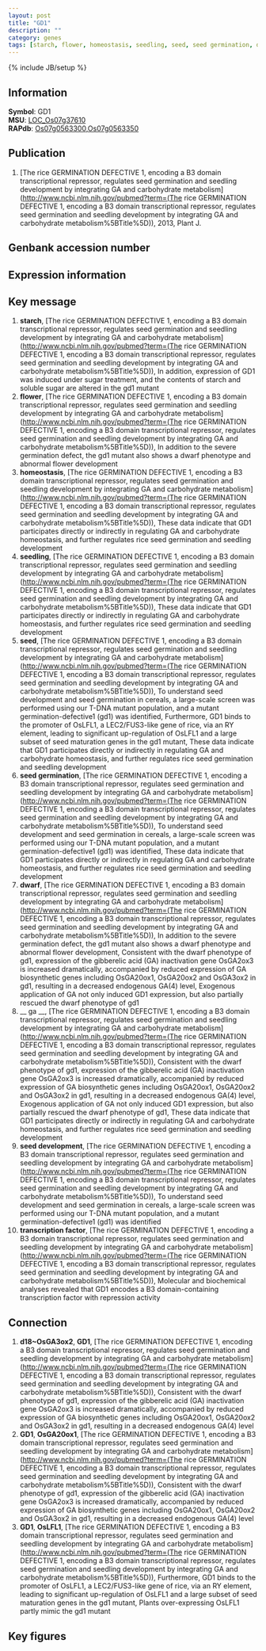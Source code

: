 ```yaml
---
layout: post
title: "GD1"
description: ""
category: genes
tags: [starch, flower, homeostasis, seedling, seed, seed germination, dwarf,  ga , seed development, transcription factor, Gene]
---
```

{% include JB/setup %}

## Information
__Symbol__: GD1  
__MSU__: [LOC_Os07g37610](http://rice.plantbiology.msu.edu/cgi-bin/ORF_infopage.cgi?orf=LOC_Os07g37610)  
__RAPdb__: [Os07g0563300](http://rapdb.dna.affrc.go.jp/viewer/gbrowse_details/irgsp1?name=Os07g0563300),[Os07g0563350](http://rapdb.dna.affrc.go.jp/viewer/gbrowse_details/irgsp1?name=Os07g0563350)  

## Publication
1. [The rice GERMINATION DEFECTIVE 1, encoding a B3 domain transcriptional repressor, regulates seed germination and seedling development by integrating GA and carbohydrate metabolism](http://www.ncbi.nlm.nih.gov/pubmed?term=(The rice GERMINATION DEFECTIVE 1, encoding a B3 domain transcriptional repressor, regulates seed germination and seedling development by integrating GA and carbohydrate metabolism%5BTitle%5D)), 2013, Plant J.

## Genbank accession number

## Expression information

## Key message
1. __starch__, [The rice GERMINATION DEFECTIVE 1, encoding a B3 domain transcriptional repressor, regulates seed germination and seedling development by integrating GA and carbohydrate metabolism](http://www.ncbi.nlm.nih.gov/pubmed?term=(The rice GERMINATION DEFECTIVE 1, encoding a B3 domain transcriptional repressor, regulates seed germination and seedling development by integrating GA and carbohydrate metabolism%5BTitle%5D)),  In addition, expression of GD1 was induced under sugar treatment, and the contents of starch and soluble sugar are altered in the gd1 mutant
2. __flower__, [The rice GERMINATION DEFECTIVE 1, encoding a B3 domain transcriptional repressor, regulates seed germination and seedling development by integrating GA and carbohydrate metabolism](http://www.ncbi.nlm.nih.gov/pubmed?term=(The rice GERMINATION DEFECTIVE 1, encoding a B3 domain transcriptional repressor, regulates seed germination and seedling development by integrating GA and carbohydrate metabolism%5BTitle%5D)),  In addition to the severe germination defect, the gd1 mutant also shows a dwarf phenotype and abnormal flower development
3. __homeostasis__, [The rice GERMINATION DEFECTIVE 1, encoding a B3 domain transcriptional repressor, regulates seed germination and seedling development by integrating GA and carbohydrate metabolism](http://www.ncbi.nlm.nih.gov/pubmed?term=(The rice GERMINATION DEFECTIVE 1, encoding a B3 domain transcriptional repressor, regulates seed germination and seedling development by integrating GA and carbohydrate metabolism%5BTitle%5D)),  These data indicate that GD1 participates directly or indirectly in regulating GA and carbohydrate homeostasis, and further regulates rice seed germination and seedling development
4. __seedling__, [The rice GERMINATION DEFECTIVE 1, encoding a B3 domain transcriptional repressor, regulates seed germination and seedling development by integrating GA and carbohydrate metabolism](http://www.ncbi.nlm.nih.gov/pubmed?term=(The rice GERMINATION DEFECTIVE 1, encoding a B3 domain transcriptional repressor, regulates seed germination and seedling development by integrating GA and carbohydrate metabolism%5BTitle%5D)),  These data indicate that GD1 participates directly or indirectly in regulating GA and carbohydrate homeostasis, and further regulates rice seed germination and seedling development
5. __seed__, [The rice GERMINATION DEFECTIVE 1, encoding a B3 domain transcriptional repressor, regulates seed germination and seedling development by integrating GA and carbohydrate metabolism](http://www.ncbi.nlm.nih.gov/pubmed?term=(The rice GERMINATION DEFECTIVE 1, encoding a B3 domain transcriptional repressor, regulates seed germination and seedling development by integrating GA and carbohydrate metabolism%5BTitle%5D)),  To understand seed development and seed germination in cereals, a large-scale screen was performed using our T-DNA mutant population, and a mutant germination-defective1 (gd1) was identified, Furthermore, GD1 binds to the promoter of OsLFL1, a LEC2/FUS3-like gene of rice, via an RY element, leading to significant up-regulation of OsLFL1 and a large subset of seed maturation genes in the gd1 mutant, These data indicate that GD1 participates directly or indirectly in regulating GA and carbohydrate homeostasis, and further regulates rice seed germination and seedling development
6. __seed germination__, [The rice GERMINATION DEFECTIVE 1, encoding a B3 domain transcriptional repressor, regulates seed germination and seedling development by integrating GA and carbohydrate metabolism](http://www.ncbi.nlm.nih.gov/pubmed?term=(The rice GERMINATION DEFECTIVE 1, encoding a B3 domain transcriptional repressor, regulates seed germination and seedling development by integrating GA and carbohydrate metabolism%5BTitle%5D)),  To understand seed development and seed germination in cereals, a large-scale screen was performed using our T-DNA mutant population, and a mutant germination-defective1 (gd1) was identified, These data indicate that GD1 participates directly or indirectly in regulating GA and carbohydrate homeostasis, and further regulates rice seed germination and seedling development
7. __dwarf__, [The rice GERMINATION DEFECTIVE 1, encoding a B3 domain transcriptional repressor, regulates seed germination and seedling development by integrating GA and carbohydrate metabolism](http://www.ncbi.nlm.nih.gov/pubmed?term=(The rice GERMINATION DEFECTIVE 1, encoding a B3 domain transcriptional repressor, regulates seed germination and seedling development by integrating GA and carbohydrate metabolism%5BTitle%5D)),  In addition to the severe germination defect, the gd1 mutant also shows a dwarf phenotype and abnormal flower development, Consistent with the dwarf phenotype of gd1, expression of the gibberelic acid (GA) inactivation gene OsGA2ox3 is increased dramatically, accompanied by reduced expression of GA biosynthetic genes including OsGA20ox1, OsGA20ox2 and OsGA3ox2 in gd1, resulting in a decreased endogenous GA(4) level, Exogenous application of GA not only induced GD1 expression, but also partially rescued the dwarf phenotype of gd1
8. __ ga __, [The rice GERMINATION DEFECTIVE 1, encoding a B3 domain transcriptional repressor, regulates seed germination and seedling development by integrating GA and carbohydrate metabolism](http://www.ncbi.nlm.nih.gov/pubmed?term=(The rice GERMINATION DEFECTIVE 1, encoding a B3 domain transcriptional repressor, regulates seed germination and seedling development by integrating GA and carbohydrate metabolism%5BTitle%5D)),  Consistent with the dwarf phenotype of gd1, expression of the gibberelic acid (GA) inactivation gene OsGA2ox3 is increased dramatically, accompanied by reduced expression of GA biosynthetic genes including OsGA20ox1, OsGA20ox2 and OsGA3ox2 in gd1, resulting in a decreased endogenous GA(4) level, Exogenous application of GA not only induced GD1 expression, but also partially rescued the dwarf phenotype of gd1, These data indicate that GD1 participates directly or indirectly in regulating GA and carbohydrate homeostasis, and further regulates rice seed germination and seedling development
9. __seed development__, [The rice GERMINATION DEFECTIVE 1, encoding a B3 domain transcriptional repressor, regulates seed germination and seedling development by integrating GA and carbohydrate metabolism](http://www.ncbi.nlm.nih.gov/pubmed?term=(The rice GERMINATION DEFECTIVE 1, encoding a B3 domain transcriptional repressor, regulates seed germination and seedling development by integrating GA and carbohydrate metabolism%5BTitle%5D)),  To understand seed development and seed germination in cereals, a large-scale screen was performed using our T-DNA mutant population, and a mutant germination-defective1 (gd1) was identified
10. __transcription factor__, [The rice GERMINATION DEFECTIVE 1, encoding a B3 domain transcriptional repressor, regulates seed germination and seedling development by integrating GA and carbohydrate metabolism](http://www.ncbi.nlm.nih.gov/pubmed?term=(The rice GERMINATION DEFECTIVE 1, encoding a B3 domain transcriptional repressor, regulates seed germination and seedling development by integrating GA and carbohydrate metabolism%5BTitle%5D)),  Molecular and biochemical analyses revealed that GD1 encodes a B3 domain-containing transcription factor with repression activity

## Connection
1. __d18~OsGA3ox2__, __GD1__, [The rice GERMINATION DEFECTIVE 1, encoding a B3 domain transcriptional repressor, regulates seed germination and seedling development by integrating GA and carbohydrate metabolism](http://www.ncbi.nlm.nih.gov/pubmed?term=(The rice GERMINATION DEFECTIVE 1, encoding a B3 domain transcriptional repressor, regulates seed germination and seedling development by integrating GA and carbohydrate metabolism%5BTitle%5D)),  Consistent with the dwarf phenotype of gd1, expression of the gibberelic acid (GA) inactivation gene OsGA2ox3 is increased dramatically, accompanied by reduced expression of GA biosynthetic genes including OsGA20ox1, OsGA20ox2 and OsGA3ox2 in gd1, resulting in a decreased endogenous GA(4) level
2. __GD1__, __OsGA20ox1__, [The rice GERMINATION DEFECTIVE 1, encoding a B3 domain transcriptional repressor, regulates seed germination and seedling development by integrating GA and carbohydrate metabolism](http://www.ncbi.nlm.nih.gov/pubmed?term=(The rice GERMINATION DEFECTIVE 1, encoding a B3 domain transcriptional repressor, regulates seed germination and seedling development by integrating GA and carbohydrate metabolism%5BTitle%5D)),  Consistent with the dwarf phenotype of gd1, expression of the gibberelic acid (GA) inactivation gene OsGA2ox3 is increased dramatically, accompanied by reduced expression of GA biosynthetic genes including OsGA20ox1, OsGA20ox2 and OsGA3ox2 in gd1, resulting in a decreased endogenous GA(4) level
3. __GD1__, __OsLFL1__, [The rice GERMINATION DEFECTIVE 1, encoding a B3 domain transcriptional repressor, regulates seed germination and seedling development by integrating GA and carbohydrate metabolism](http://www.ncbi.nlm.nih.gov/pubmed?term=(The rice GERMINATION DEFECTIVE 1, encoding a B3 domain transcriptional repressor, regulates seed germination and seedling development by integrating GA and carbohydrate metabolism%5BTitle%5D)),  Furthermore, GD1 binds to the promoter of OsLFL1, a LEC2/FUS3-like gene of rice, via an RY element, leading to significant up-regulation of OsLFL1 and a large subset of seed maturation genes in the gd1 mutant, Plants over-expressing OsLFL1 partly mimic the gd1 mutant

## Key figures


